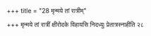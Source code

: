 +++
title = "28 मृन्मये तां रात्रीम्"

+++
मृन्मये तां रात्रीं क्षीरोदके विहायसि निदध्युः प्रेतात्रस्नाहीति २८